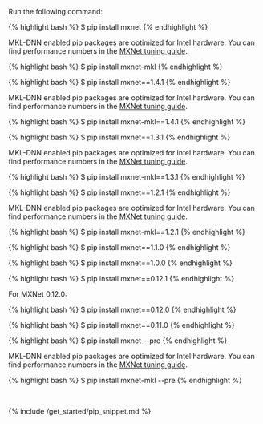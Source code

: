 Run the following command:

<div class="v1-5-0">
{% highlight bash %}
$ pip install mxnet
{% endhighlight %}

MKL-DNN enabled pip packages are optimized for Intel hardware. You can find
performance numbers
in the <a href="http://mxnet.io/faq/perf.html#intel-cpu">MXNet tuning guide</a>.

{% highlight bash %}
$ pip install mxnet-mkl
{% endhighlight %}

</div> <!-- End of v1-5-0 -->

<div class="v1-4-1">

{% highlight bash %}
$ pip install mxnet==1.4.1
{% endhighlight %}

MKL-DNN enabled pip packages are optimized for Intel hardware. You can find
performance numbers
in the <a href="http://mxnet.io/faq/perf.html#intel-cpu">MXNet tuning guide</a>.

{% highlight bash %}
$ pip install mxnet-mkl==1.4.1
{% endhighlight %}

</div> <!-- End of v1-4-1 -->
<div class="v1-3-1">

{% highlight bash %}
$ pip install mxnet==1.3.1
{% endhighlight %}

MKL-DNN enabled pip packages are optimized for Intel hardware. You can find
performance numbers
in the <a href="http://mxnet.io/faq/perf.html#intel-cpu">MXNet tuning guide</a>.

{% highlight bash %}
$ pip install mxnet-mkl==1.3.1
{% endhighlight %}

</div> <!-- End of v1-3-1 -->
<div class="v1-2-1">

{% highlight bash %}
$ pip install mxnet==1.2.1
{% endhighlight %}

MKL-DNN enabled pip packages are optimized for Intel hardware. You can find
performance numbers
in the <a href="http://mxnet.io/faq/perf.html#intel-cpu">MXNet tuning guide</a>.

{% highlight bash %}
$ pip install mxnet-mkl==1.2.1
{% endhighlight %}

</div> <!-- End of v1-2-1 -->

<div class="v1-1-0">

{% highlight bash %}
$ pip install mxnet==1.1.0
{% endhighlight %}

</div> <!-- End of v1-1-0-->

<div class="v1-0-0">

{% highlight bash %}
$ pip install mxnet==1.0.0
{% endhighlight %}

</div> <!-- End of v1-0-0-->


<div class="v0-12-1">

{% highlight bash %}
$ pip install mxnet==0.12.1
{% endhighlight %}

For MXNet 0.12.0:

{% highlight bash %}
$ pip install mxnet==0.12.0
{% endhighlight %}

</div> <!-- End of v0-12-1-->

<div class="v0-11-0">

{% highlight bash %}
$ pip install mxnet==0.11.0
{% endhighlight %}

</div> <!-- End of v0-11-0-->

<div class="master">

{% highlight bash %}
$ pip install mxnet --pre
{% endhighlight %}

MKL-DNN enabled pip packages are optimized for Intel hardware. You can find
performance numbers
in the <a href="http://mxnet.io/faq/perf.html#intel-cpu">MXNet tuning guide</a>.

{% highlight bash %}
$ pip install mxnet-mkl --pre
{% endhighlight %}

</div> <!-- End of master-->
<br>


{% include /get_started/pip_snippet.md %}